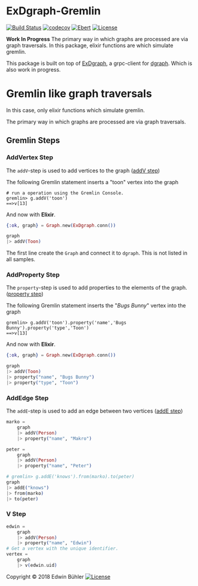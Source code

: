 # ExDgraph-Gremlin
[![Build Status](https://semaphoreci.com/api/v1/fulnir/exdgraph-gremlin/branches/master/shields_badge.svg)](https://semaphoreci.com/fulnir/exdgraph-gremlin) [![codecov](https://codecov.io/bb/fulnir/exdgraph-gremlin/branch/master/graph/badge.svg)](https://codecov.io/bb/fulnir/exdgraph-gremlin) [![Ebert](https://ebertapp.io/github/Fulnir/exdgraph-gremlin.svg)](https://ebertapp.io/github/Fulnir/exdgraph-gremlin)
 [![License](https://img.shields.io/badge/License-Apache%202.0-blue.svg)](LICENSE.md)

**Work In Progress**
The primary way in which graphs are processed are via graph traversals. In this package, elixir functions are which simulate gremlin.

This package is built on top of [ExDgraph](https://github.com/ospaarmann/exdgraph), a grpc-client for [dgraph](dgraph.io). Which is also work in progress.



# Gremlin like graph traversals

In this case, only elixir functions which simulate gremlin.

The primary way in which graphs are processed are via graph traversals.

## Gremlin Steps

### AddVertex Step
The `addV`-step is used to add vertices to the graph ([addV step](http://tinkerpop.apache.org/docs/current/reference/#addvertex-step))

  
The following Gremlin statement inserts a "toon" vertex into the graph
```
# run a operation using the Gremlin Console. 
gremlin> g.addV('toon')
==>v[13]
```

And now with **Elixir**.
```elixir
{:ok, graph} = Graph.new(ExDgraph.conn())

graph
|> addV(Toon)
```
The first line create the `Graph` and connect it to `dgraph`. This is not listed in all samples.

### AddProperty Step
The `property`-step is used to add properties to the elements of the graph. ([property step](http://tinkerpop.apache.org/docs/current/reference/#addproperty-step))

The following Gremlin statement inserts the "*Bugs Bunny*" vertex into the graph
```
gremlin> g.addV('toon').property('name','Bugs Bunny').property('type','Toon')
==>v[13]
```

And now with **Elixir**.
```elixir
{:ok, graph} = Graph.new(ExDgraph.conn())

graph
|> addV(Toon)
|> property("name", "Bugs Bunny")
|> property("type", "Toon")
```

### AddEdge Step
The `addE`-step is used to add an edge between two vertices  ([addE step](http://tinkerpop.apache.org/docs/current/reference/#addedge-step)) 


```elixir
marko =
    graph
    |> addV(Person)
    |> property("name", "Makro")

peter =
    graph
    |> addV(Person)
    |> property("name", "Peter")

# gremlin> g.addE('knows').from(marko).to(peter)
graph
|> addE("knows")
|> from(marko)
|> to(peter)
```

###  V Step


```elixir
edwin =
    graph
    |> addV(Person)
    |> property("name", "Edwin")
# Get a vertex with the unique identifier.
vertex =
    graph
    |> v(edwin.uid)
```




Copyright © 2018 Edwin Bühler  [![License](https://img.shields.io/badge/License-Apache%202.0-blue.svg)](LICENSE.md)